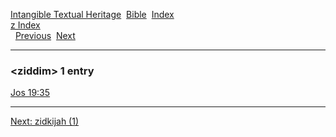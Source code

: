 [Intangible Textual Heritage](../../index)  [Bible](../index) 
[Index](index)   
[z Index](_z_)  
  [Previous](c12799)  [Next](c12801) 

------------------------------------------------------------------------

### &lt;ziddim&gt; 1 entry

[Jos 19:35](../kjv/jos019.htm#035)  

------------------------------------------------------------------------

[Next: zidkijah (1)](c12801)
